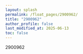 ```yaml
---
layout: splash
permalink: /float_pages/2900962/
title: "2900962"
author_profile: false
last_modified_at: 2025-06-13
toc: false
---
```

 
2900962
